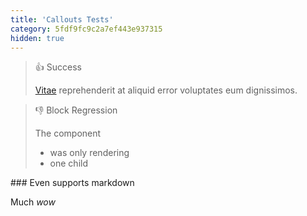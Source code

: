 ```yaml
---
title: 'Callouts Tests'
category: 5fdf9fc9c2a7ef443e937315
hidden: true
---
```


> 👍 Success
>
> <a href="http://www.google.com">Vitae</a> <span>reprehenderit</span> at aliquid error voluptates eum dignissimos.

> 👎 Block Regression
>
> The component
>
> - was only rendering
> - one child

<Callout heading="Now with MDX" theme="error" icon="🔥">
  ### Even supports markdown

Much _wow_
</Callout>
